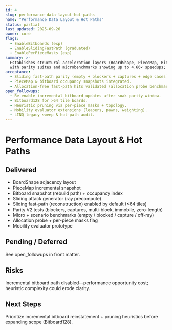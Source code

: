 ```yaml
---
id: 4
slug: performance-data-layout-hot-paths
name: "Performance Data Layout & Hot Paths"
status: partial
last_updated: 2025-09-26
owner: core
flags:
  - EnableBitboards (exp)
  - EnableSlidingFastPath (graduated)
  - EnablePerPieceMasks (exp)
summary: >-
  Establishes structural acceleration layers (BoardShape, PieceMap, Bitboards, Sliding Attack Generator, Sliding Fast-Path)
  with parity suites and microbenchmarks showing up to 4.66× speedups; additional heuristics & >64 tile support pending.
acceptance:
  - Sliding fast-path parity (empty + blockers + captures + edge cases) and benchmark speedups achieved.
  - PieceMap & bitboard occupancy snapshots integrated.
  - Allocation-free fast-path hits validated (allocation probe benchmark).
open_followups:
  - Re-enable incremental bitboard updates after soak parity window.
  - Bitboard128 for >64 tile boards.
  - Heuristic pruning via per-piece masks + topology.
  - Mobility evaluator extensions (leapers, pawns, weighting).
  - LINQ legacy sweep & hot-path audit.
---
```


# Performance Data Layout & Hot Paths

## Delivered

- BoardShape adjacency layout
- PieceMap incremental snapshot
- Bitboard snapshot (rebuild path) + occupancy index
- Sliding attack generator (ray precompute)
- Sliding fast-path (reconstruction) enabled by default (≤64 tiles)
- Parity V2 tests (blockers, captures, multi-block, immobile, zero-length)
- Micro + scenario benchmarks (empty / blocked / capture / off-ray)
- Allocation probe + per-piece masks flag
- Mobility evaluator prototype

## Pending / Deferred

See open_followups in front matter.

## Risks

Incremental bitboard path disabled—performance opportunity cost; heuristic complexity could erode clarity.

## Next Steps

Prioritize incremental bitboard reinstatement + pruning heuristics before expanding scope (Bitboard128).
